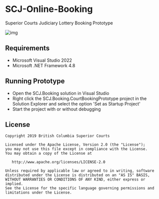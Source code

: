 # SCJ-Online-Booking
Superior Courts Judiciary Lottery Booking Prototype

![img](https://img.shields.io/badge/Lifecycle-Stable-97ca00)

## Requirements

- Microsoft Visual Studio 2022
- Microsoft .NET Framework 4.8

## Running Prototype

- Open the SCJ.Booking solution in Visual Studio
- Right click the SCJ.Booking.CourtBookingPrototype project in the Solution Explorer and select the option 'Set as Startup Project'
- Start the project with or without debugging

## License

    Copyright 2019 British Columbia Superior Courts

    Licensed under the Apache License, Version 2.0 (the "License");
    you may not use this file except in compliance with the License.
    You may obtain a copy of the License at

       http://www.apache.org/licenses/LICENSE-2.0

    Unless required by applicable law or agreed to in writing, software
    distributed under the License is distributed on an "AS IS" BASIS,
    WITHOUT WARRANTIES OR CONDITIONS OF ANY KIND, either express or implied.
    See the License for the specific language governing permissions and
    limitations under the License.
